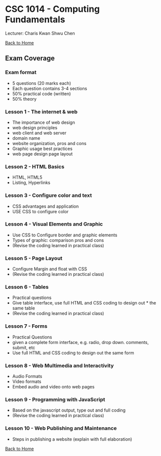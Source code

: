 # CSC 1014 - Computing Fundamentals

Lecturer: Charis Kwan Shwu Chen

[Back to Home](index.md)

## Exam Coverage

### Exam format

* 5 questions (20 marks each)
* Each question contains 3-4 sections
* 50% practical code (written)
* 50% theory

### Lesson 1 - The internet & web

* The importance of web design
* web design principles
* web client and web server
* domain name
* website organization, pros and cons
* Graphic usage best practices
* web page design page layout

### Lesson 2 - HTML Basics

* HTML, HTML5
* Listing, Hyperlinks

### Lesson 3 - Configure color and text

* CSS advantages and application
* USE CSS to configure color

### Lesson 4 - Visual Elements and Graphic

* Use CSS to Configure border and graphic elements
* Types of graphic: comparison pros and cons
* (Revise the coding learned in practical class)

### Lesson 5 - Page Layout

* Configure Margin and float with CSS
* (Revise the coding learned in practical class)

### Lesson 6 - Tables

* Practical questions
* Give table interface, use full HTML and CSS coding to design out * the same table
* (Revise the coding learned in practical class)

### Lesson 7 - Forms

* Practical Questions
* given a complete form interface, e.g. radio, drop down. comments, submit, etc
* Use full HTML and CSS coding to design out the same form

### Lesson 8 - Web Multimedia and Interactivity

* Audio Formats
* Video formats
* Embed audio and video onto web pages

### Lesson 9 - Programming with JavaScript

* Based on the javascript output, type out and full coding
* (Revise the coding learned in practical class)

### Lesson 10 - Web Publishing and Maintenance

* Steps in publishing a website (explain with full elaboration)

[Back to Home](index.md)

